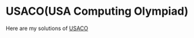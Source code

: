 USACO(USA Computing Olympiad)
=============================

Here are my solutions of [USACO](http://ace.delos.com/usacogate)
